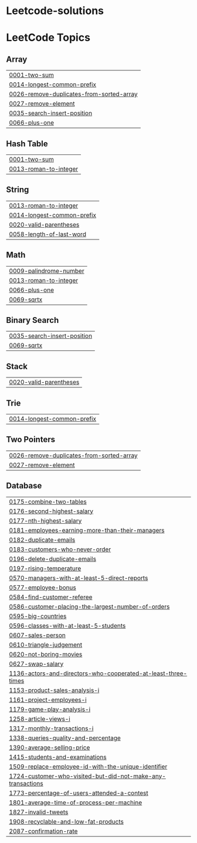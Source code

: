 # Leetcode-solutions
<!---LeetCode Topics Start-->
# LeetCode Topics
## Array
|  |
| ------- |
| [0001-two-sum](https://github.com/RiteshBhokare/Leetcode-solutions/tree/master/0001-two-sum) |
| [0014-longest-common-prefix](https://github.com/RiteshBhokare/Leetcode-solutions/tree/master/0014-longest-common-prefix) |
| [0026-remove-duplicates-from-sorted-array](https://github.com/RiteshBhokare/Leetcode-solutions/tree/master/0026-remove-duplicates-from-sorted-array) |
| [0027-remove-element](https://github.com/RiteshBhokare/Leetcode-solutions/tree/master/0027-remove-element) |
| [0035-search-insert-position](https://github.com/RiteshBhokare/Leetcode-solutions/tree/master/0035-search-insert-position) |
| [0066-plus-one](https://github.com/RiteshBhokare/Leetcode-solutions/tree/master/0066-plus-one) |
## Hash Table
|  |
| ------- |
| [0001-two-sum](https://github.com/RiteshBhokare/Leetcode-solutions/tree/master/0001-two-sum) |
| [0013-roman-to-integer](https://github.com/RiteshBhokare/Leetcode-solutions/tree/master/0013-roman-to-integer) |
## String
|  |
| ------- |
| [0013-roman-to-integer](https://github.com/RiteshBhokare/Leetcode-solutions/tree/master/0013-roman-to-integer) |
| [0014-longest-common-prefix](https://github.com/RiteshBhokare/Leetcode-solutions/tree/master/0014-longest-common-prefix) |
| [0020-valid-parentheses](https://github.com/RiteshBhokare/Leetcode-solutions/tree/master/0020-valid-parentheses) |
| [0058-length-of-last-word](https://github.com/RiteshBhokare/Leetcode-solutions/tree/master/0058-length-of-last-word) |
## Math
|  |
| ------- |
| [0009-palindrome-number](https://github.com/RiteshBhokare/Leetcode-solutions/tree/master/0009-palindrome-number) |
| [0013-roman-to-integer](https://github.com/RiteshBhokare/Leetcode-solutions/tree/master/0013-roman-to-integer) |
| [0066-plus-one](https://github.com/RiteshBhokare/Leetcode-solutions/tree/master/0066-plus-one) |
| [0069-sqrtx](https://github.com/RiteshBhokare/Leetcode-solutions/tree/master/0069-sqrtx) |
## Binary Search
|  |
| ------- |
| [0035-search-insert-position](https://github.com/RiteshBhokare/Leetcode-solutions/tree/master/0035-search-insert-position) |
| [0069-sqrtx](https://github.com/RiteshBhokare/Leetcode-solutions/tree/master/0069-sqrtx) |
## Stack
|  |
| ------- |
| [0020-valid-parentheses](https://github.com/RiteshBhokare/Leetcode-solutions/tree/master/0020-valid-parentheses) |
## Trie
|  |
| ------- |
| [0014-longest-common-prefix](https://github.com/RiteshBhokare/Leetcode-solutions/tree/master/0014-longest-common-prefix) |
## Two Pointers
|  |
| ------- |
| [0026-remove-duplicates-from-sorted-array](https://github.com/RiteshBhokare/Leetcode-solutions/tree/master/0026-remove-duplicates-from-sorted-array) |
| [0027-remove-element](https://github.com/RiteshBhokare/Leetcode-solutions/tree/master/0027-remove-element) |
## Database
|  |
| ------- |
| [0175-combine-two-tables](https://github.com/RiteshBhokare/Leetcode-solutions/tree/master/0175-combine-two-tables) |
| [0176-second-highest-salary](https://github.com/RiteshBhokare/Leetcode-solutions/tree/master/0176-second-highest-salary) |
| [0177-nth-highest-salary](https://github.com/RiteshBhokare/Leetcode-solutions/tree/master/0177-nth-highest-salary) |
| [0181-employees-earning-more-than-their-managers](https://github.com/RiteshBhokare/Leetcode-solutions/tree/master/0181-employees-earning-more-than-their-managers) |
| [0182-duplicate-emails](https://github.com/RiteshBhokare/Leetcode-solutions/tree/master/0182-duplicate-emails) |
| [0183-customers-who-never-order](https://github.com/RiteshBhokare/Leetcode-solutions/tree/master/0183-customers-who-never-order) |
| [0196-delete-duplicate-emails](https://github.com/RiteshBhokare/Leetcode-solutions/tree/master/0196-delete-duplicate-emails) |
| [0197-rising-temperature](https://github.com/RiteshBhokare/Leetcode-solutions/tree/master/0197-rising-temperature) |
| [0570-managers-with-at-least-5-direct-reports](https://github.com/RiteshBhokare/Leetcode-solutions/tree/master/0570-managers-with-at-least-5-direct-reports) |
| [0577-employee-bonus](https://github.com/RiteshBhokare/Leetcode-solutions/tree/master/0577-employee-bonus) |
| [0584-find-customer-referee](https://github.com/RiteshBhokare/Leetcode-solutions/tree/master/0584-find-customer-referee) |
| [0586-customer-placing-the-largest-number-of-orders](https://github.com/RiteshBhokare/Leetcode-solutions/tree/master/0586-customer-placing-the-largest-number-of-orders) |
| [0595-big-countries](https://github.com/RiteshBhokare/Leetcode-solutions/tree/master/0595-big-countries) |
| [0596-classes-with-at-least-5-students](https://github.com/RiteshBhokare/Leetcode-solutions/tree/master/0596-classes-with-at-least-5-students) |
| [0607-sales-person](https://github.com/RiteshBhokare/Leetcode-solutions/tree/master/0607-sales-person) |
| [0610-triangle-judgement](https://github.com/RiteshBhokare/Leetcode-solutions/tree/master/0610-triangle-judgement) |
| [0620-not-boring-movies](https://github.com/RiteshBhokare/Leetcode-solutions/tree/master/0620-not-boring-movies) |
| [0627-swap-salary](https://github.com/RiteshBhokare/Leetcode-solutions/tree/master/0627-swap-salary) |
| [1136-actors-and-directors-who-cooperated-at-least-three-times](https://github.com/RiteshBhokare/Leetcode-solutions/tree/master/1136-actors-and-directors-who-cooperated-at-least-three-times) |
| [1153-product-sales-analysis-i](https://github.com/RiteshBhokare/Leetcode-solutions/tree/master/1153-product-sales-analysis-i) |
| [1161-project-employees-i](https://github.com/RiteshBhokare/Leetcode-solutions/tree/master/1161-project-employees-i) |
| [1179-game-play-analysis-i](https://github.com/RiteshBhokare/Leetcode-solutions/tree/master/1179-game-play-analysis-i) |
| [1258-article-views-i](https://github.com/RiteshBhokare/Leetcode-solutions/tree/master/1258-article-views-i) |
| [1317-monthly-transactions-i](https://github.com/RiteshBhokare/Leetcode-solutions/tree/master/1317-monthly-transactions-i) |
| [1338-queries-quality-and-percentage](https://github.com/RiteshBhokare/Leetcode-solutions/tree/master/1338-queries-quality-and-percentage) |
| [1390-average-selling-price](https://github.com/RiteshBhokare/Leetcode-solutions/tree/master/1390-average-selling-price) |
| [1415-students-and-examinations](https://github.com/RiteshBhokare/Leetcode-solutions/tree/master/1415-students-and-examinations) |
| [1509-replace-employee-id-with-the-unique-identifier](https://github.com/RiteshBhokare/Leetcode-solutions/tree/master/1509-replace-employee-id-with-the-unique-identifier) |
| [1724-customer-who-visited-but-did-not-make-any-transactions](https://github.com/RiteshBhokare/Leetcode-solutions/tree/master/1724-customer-who-visited-but-did-not-make-any-transactions) |
| [1773-percentage-of-users-attended-a-contest](https://github.com/RiteshBhokare/Leetcode-solutions/tree/master/1773-percentage-of-users-attended-a-contest) |
| [1801-average-time-of-process-per-machine](https://github.com/RiteshBhokare/Leetcode-solutions/tree/master/1801-average-time-of-process-per-machine) |
| [1827-invalid-tweets](https://github.com/RiteshBhokare/Leetcode-solutions/tree/master/1827-invalid-tweets) |
| [1908-recyclable-and-low-fat-products](https://github.com/RiteshBhokare/Leetcode-solutions/tree/master/1908-recyclable-and-low-fat-products) |
| [2087-confirmation-rate](https://github.com/RiteshBhokare/Leetcode-solutions/tree/master/2087-confirmation-rate) |
<!---LeetCode Topics End-->